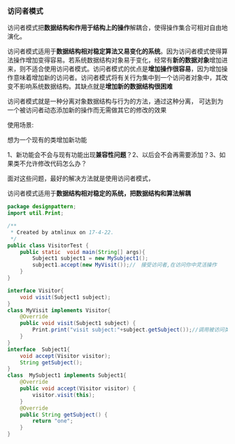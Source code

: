 
### 访问者模式

访问者模式把**数据结构和作用于结构上的操作**解耦合，使得操作集合可相对自由地演化。

访问者模式适用于**数据结构相对稳定算法又易变化的系统**。因为访问者模式使得算法操作增加变得容易。若系统数据结构对象易于变化，经常有**新的数据对象**增加进来，则不适合使用访问者模式。访问者模式的优点是**增加操作很容易**，因为增加操作意味着增加新的访问者。访问者模式将有关行为集中到一个访问者对象中，其改变不影响系统数据结构。其缺点就是**增加新的数据结构很困难**

访问者模式就是一种分离对象数据结构与行为的方法，通过这种分离，
可达到为一个被访问者动态添加新的操作而无需做其它的修改的效果

使用场景:

想为一个现有的类增加新功能

1、新功能会不会与现有功能出现**兼容性问题**？2、以后会不会再需要添加？3、如果类不允许修改代码怎么办？

面对这些问题，最好的解决方法就是使用访问者模式，

访问者模式适用于**数据结构相对稳定的系统，把数据结构和算法解耦**

```java
package designpattern;
import util.Print;

/**
 * Created by atmlinux on 17-4-22.
 */
public class VisitorTest {
    public static  void main(String[] args){
        Subject1 subject1 = new MySubject1();
        subject1.accept(new MyVisit());//　接受访问者,在访问你中灵活操作
    }
}

interface Visitor{
    void visit(Subject1 subject);
}
class MyVisit implements Visitor{
    @Override
    public void visit(Subject1 subject) {
        Print.print("visit subject:"+subject.getSubject());//调用被访问类提供的接口，执行相应的算法
    }
}
interface  Subject1{
    void accept(Visitor visitor);
    String getSubject();
}
class  MySubject1 implements Subject1{
    @Override
    public void accept(Visitor visitor) {
        visitor.visit(this);
    }
    @Override
    public String getSubject() {
        return "one";
    }
}
```
